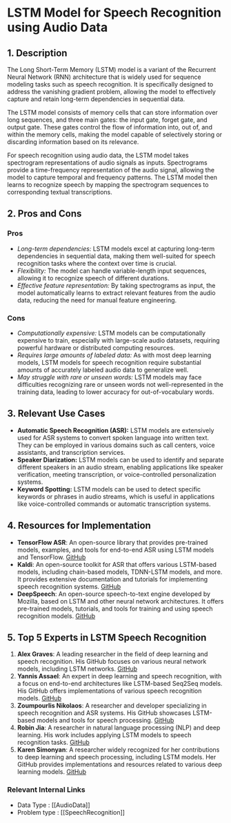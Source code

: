 # LSTM Model for Speech Recognition using Audio Data

## 1. Description
The Long Short-Term Memory (LSTM) model is a variant of the Recurrent Neural Network (RNN) architecture that is widely used for sequence modeling tasks such as speech recognition. It is specifically designed to address the vanishing gradient problem, allowing the model to effectively capture and retain long-term dependencies in sequential data.

The LSTM model consists of memory cells that can store information over long sequences, and three main gates: the input gate, forget gate, and output gate. These gates control the flow of information into, out of, and within the memory cells, making the model capable of selectively storing or discarding information based on its relevance.

For speech recognition using audio data, the LSTM model takes spectrogram representations of audio signals as inputs. Spectrograms provide a time-frequency representation of the audio signal, allowing the model to capture temporal and frequency patterns. The LSTM model then learns to recognize speech by mapping the spectrogram sequences to corresponding textual transcriptions.

## 2. Pros and Cons
### Pros
- *Long-term dependencies:* LSTM models excel at capturing long-term dependencies in sequential data, making them well-suited for speech recognition tasks where the context over time is crucial.
- *Flexibility:* The model can handle variable-length input sequences, allowing it to recognize speech of different durations.
- *Effective feature representation:* By taking spectrograms as input, the model automatically learns to extract relevant features from the audio data, reducing the need for manual feature engineering.

### Cons
- *Computationally expensive:* LSTM models can be computationally expensive to train, especially with large-scale audio datasets, requiring powerful hardware or distributed computing resources.
- *Requires large amounts of labeled data:* As with most deep learning models, LSTM models for speech recognition require substantial amounts of accurately labeled audio data to generalize well.
- *May struggle with rare or unseen words:* LSTM models may face difficulties recognizing rare or unseen words not well-represented in the training data, leading to lower accuracy for out-of-vocabulary words.

## 3. Relevant Use Cases
- **Automatic Speech Recognition (ASR):** LSTM models are extensively used for ASR systems to convert spoken language into written text. They can be employed in various domains such as call centers, voice assistants, and transcription services.
- **Speaker Diarization:** LSTM models can be used to identify and separate different speakers in an audio stream, enabling applications like speaker verification, meeting transcription, or voice-controlled personalization systems.
- **Keyword Spotting:** LSTM models can be used to detect specific keywords or phrases in audio streams, which is useful in applications like voice-controlled commands or automatic transcription systems.

## 4. Resources for Implementation
- **TensorFlow ASR**: An open-source library that provides pre-trained models, examples, and tools for end-to-end ASR using LSTM models and TensorFlow. [GitHub](https://github.com/TensorSpeech/TensorFlowASR)
- **Kaldi**: An open-source toolkit for ASR that offers various LSTM-based models, including chain-based models, TDNN-LSTM models, and more. It provides extensive documentation and tutorials for implementing speech recognition systems. [GitHub](https://github.com/kaldi-asr/kaldi)
- **DeepSpeech**: An open-source speech-to-text engine developed by Mozilla, based on LSTM and other neural network architectures. It offers pre-trained models, tutorials, and tools for training and using speech recognition models. [GitHub](https://github.com/mozilla/DeepSpeech)

## 5. Top 5 Experts in LSTM Speech Recognition
1. **Alex Graves**: A leading researcher in the field of deep learning and speech recognition. His GitHub focuses on various neural network models, including LSTM networks. [GitHub](https://github.com/alexgraves)
2. **Yannis Assael**: An expert in deep learning and speech recognition, with a focus on end-to-end architectures like LSTM-based Seq2Seq models. His GitHub offers implementations of various speech recognition models. [GitHub](https://github.com/yassersouri)
3. **Zoumpourlis Nikolaos**: A researcher and developer specializing in speech recognition and ASR systems. His GitHub showcases LSTM-based models and tools for speech processing. [GitHub](https://github.com/nikos-zoumpourlis)
4. **Robin Jia**: A researcher in natural language processing (NLP) and deep learning. His work includes applying LSTM models to speech recognition tasks. [GitHub](https://github.com/robinjia)
5. **Karen Simonyan**: A researcher widely recognized for her contributions to deep learning and speech processing, including LSTM models. Her GitHub provides implementations and resources related to various deep learning models. [GitHub](https://github.com/ksimonyan)


 ### Relevant Internal Links
- Data Type : [[AudioData]]
- Problem type : [[SpeechRecognition]]
